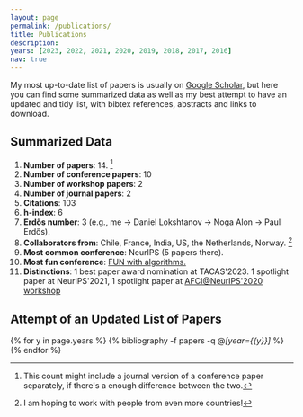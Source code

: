```yaml
---
layout: page
permalink: /publications/
title: Publications
description: 
years: [2023, 2022, 2021, 2020, 2019, 2018, 2017, 2016]
nav: true
---
```


My most up-to-date list of papers is usually on [Google Scholar](https://scholar.google.com/citations?user=0EOonpYAAAAJ&hl=en), but here you can find some summarized data as well as my best attempt to have an updated and tidy list, with bibtex references, abstracts and links to download.

## Summarized Data
1. **Number of papers**: 14. [^1]
2. **Number of conference papers**: 10
3. **Number of workshop papers**: 2
4. **Number of journal papers**: 2
5. **Citations**: 103
6. **h-index**: 6
7. **Erdős number**: 3 (e.g., me → Daniel Lokshtanov → Noga Alon → Paul Erdős).
8. **Collaborators from**: Chile, France, India, US, the Netherlands, Norway. [^2]
9. **Most common conference**: NeurIPS (5 papers there).
10. **Most fun conference**: <a href="https://sites.google.com/view/fun2022/home?pli=1">FUN with algorithms.</a>
11. **Distinctions**: 1 best paper award nomination at TACAS'2023. 1 spotlight paper at NeurIPS'2021, 1 spotlight paper at <a href="https://www.afciworkshop.org/afci-2020/home">AFCI@NeurIPS'2020 workshop</a>


## Attempt of an Updated List of Papers

<div class="publications">
  
  {% for y in page.years %}
    {% bibliography -f papers -q @*[year={{y}}]* %}
  {% endfor %}

</div>

[^1]: This count might include a journal version of a conference paper separately, if there's a enough difference between the two.
[^2]: I am hoping to work with people from even more countries!
